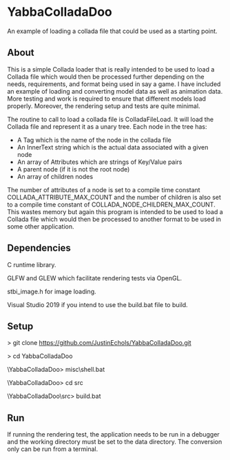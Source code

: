 # YabbaColladaDoo
An example of loading a collada file that could be used as a starting point.

## About
This is a simple Collada loader that is really intended to be used to load a Collada file which would then be processed further depending on the needs, requirements, and format being used in say a game. I have included an example of loading and converting model data as well as animation data. More testing and work is required to ensure that different models load properly. Moreover, the rendering setup and tests are quite minimal. 

The routine to call to load a collada file is ColladaFileLoad. It will load the Collada file and represent it as a unary tree. Each node in the tree has:

- A Tag which is the name of the node in the collada file
- An InnerText string which is the actual data associated with a given node
- An array of Attributes which are strings of Key/Value pairs
- A parent node (if it is not the root node)
- An array of children nodes

The number of attributes of a node is set to a compile time constant COLLADA_ATTRIBUTE_MAX_COUNT and the number of children is also set to a compile time constant of COLLADA_NODE_CHILDREN_MAX_COUNT. This wastes memory but again this program is intended to be used to load a Collada file which would then be processed to another format to be used in some other application.

## Dependencies
C runtime library.

GLFW and GLEW which facilitate rendering tests via OpenGL.

stbi_image.h for image loading.

Visual Studio 2019 if you intend to use the build.bat file to build.

## Setup
\> git clone https://github.com/JustinEchols/YabbaColladaDoo.git

\> cd YabbaColladaDoo

\YabbaColladaDoo> misc\shell.bat

\YabbaColladaDoo> cd src

\YabbaColladaDoo\src> build.bat

## Run
If running the rendering test, the application needs to be run in a debugger and the working directory must be set to the data directory. The conversion only can be run from a terminal.
